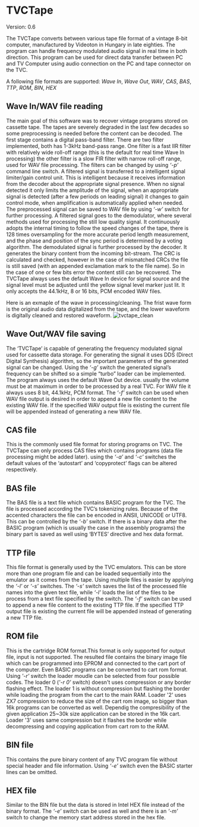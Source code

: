 ﻿# TVCTape
Version: 0.6

The TVCTape converts between various tape file format of a vintage 8-bit computer, manufactured by Videoton in Hungary in late eighties. 
The program can handle frequency modulated audio signal in real time in both direction. This program can be used for direct data transfer between PC and TV Computer using audio connection on the PC and tape connector on the TVC. 

A following file formats are supported: *Wave In*, *Wave Out*, *WAV*, *CAS*, *BAS*, *TTP*, *ROM*, *BIN*, *HEX*

## Wave In/WAV file reading
The main goal of this software was to recover vintage programs stored on cassette tape. The tapes are severely degraded in the last few decades so some preprocessing is needed before the content can be decoded.
The first stage contains a digital pass-band filter.  There are two filter implemented, both has 1-3kHz band-pass range. One filter is a fast IIR filter with relatively wide roll-off range (this is the default for real time Wave In processing) the other filter is a slow FIR filter with narrow roll-off range, used for WAV file processing.  The filters can be changed by using _‘-p’_ command line switch.
A filtered signal is transferred to a intelligent signal limiter/gain control unit. This is intelligent because it receives information from the decoder about the appropriate signal presence. When no signal detected it only limits the amplitude of the signal, when an appropriate signal is detected (after a few periods on leading signal) it changes to gain control mode, when amplification is automatically applied when needed. The preprocessed signal can be saved to WAV file by using _‘-w’_ switch for further processing.
A filtered signal goes to the demodulator, where several methods used for processing the still low quality signal. It continuously adopts the internal timing to follow the speed changes of the tape, there is 128 times oversampling for the more accurate period length measurement, and the phase and position of the sync period is determined by a voting algorithm. 
The demodulated signal is further processed by the decoder. It generates the binary content from the incoming bit-stream. The CRC is calculated and checked, however in the case of mismatched CRCs the file is still saved (with an appended exclamation mark to the file name). So in the case of one or few bits error the content still can be recovered.
The TVCTape always uses the default Wave In device for signal source and the signal level must be adjusted until the yellow signal level marker just lit. It only accepts the 44.1kHz, 8 or 16 bits, PCM encoded WAV files.

Here is an exmaple of the wave in processing/cleaning. The frist wave form is the original audio data digitalized from the tape, and the lower waveform is digitally cleaned and restored waveform.
![tvctape_clean](https://user-images.githubusercontent.com/6670256/36795232-c06a16c0-1ca2-11e8-9120-19f3a9566f2a.png)

## Wave Out/WAV file saving
The ‘TVCTape’ is capable of generating the frequency modulated signal used for cassette data storage. For generating the signal it uses DDS (Direct Digital Synthesis) algorithm, so the important parameters of the generated signal can be changed. Using the _‘-g’_ switch the generated signal’s frequency can be shifted so a simple “turbo” loader can be implemented.
The program always uses the default Wave Out device. usually the volume must be at maximum in order to be processed by a real TVC. For WAV file it always uses 8 bit, 44.1kHz, PCM format. The  _‘-f’_ switch can be used when WAV file output is desired in order to append a new file content to the existing WAV file. If the specified WAV output file is existing the current file will be appended instead of generating a new WAV file.

## CAS file
This is the commonly used file format for storing programs on TVC. The TVCTape can only process CAS files which contains programs (data file processing might be added later). using the _‘-a’_ and _‘-c’_ switches the default values of the ‘autostart’ and ‘copyprotect’ flags can be altered respectively. 

## BAS file
The BAS file is a text file which contains BASIC program for the TVC. The file is processed according the TVC’s tokenizing rules. Because of the accented characters the file can be encoded in ANSII, UNICODE or UTF8. This can be controlled by the _‘-b’_ switch. If there is a binary data after the BASIC program (which is usually the case in the assembly programs) the binary part is saved as well using ‘BYTES’ directive and hex data format. 

## TTP file
This file format is generally used by the TVC emulators. This can be store more than one program file and can be loaded sequentially into the emulator as it comes from the tape. Using multiple files is easier by applying the _‘-l’_ or _‘-s’_ switches. The _‘-s’_ switch saves the list of the processed file names into the given text file, while _‘-l’_ loads the list of the files to be process from a text file specified by the switch. The  _‘-f’_ switch can be used to append a new file content to the existing TTP file. If the specified TTP output file is existing the current file will be appended instead of generating a new TTP file.

## ROM file
This is the cartridge ROM format.This format is only supported for output file, input is not supported. The resulted file contains the binary image file which can be programmed into EPROM and connected to the cart port of the computer. Even BASIC programs can be converted to cart rom format. Using _'-r'_ switch the loader moudle can be selected from four possible codes. The loader 0 (_'-r 0'_ switch) doesn't uses compression or any border flashing effect. The loader 1 is without compression but flashing the border while loading the program from the cart to the main RAM. Loader '2' uses ZX7 compression to reduce the size of the cart rom image, so bigger than 16k programs can be converted as well. Dependig the compresibility of the given application 25~30k size application can be stored in the 16k cart. Loader '3' uses same compression but it flashes the border while decompressing and copying application from cart rom to the RAM.

## BIN file
This contains the pure binary content of any TVC program file without special header and file information. Using _‘-e’_ switch even the BASIC starter lines can be omitted.

## HEX file
Similar to the BIN file but the data is stored in Intel HEX file instead of the binary format. The _‘-e’_ switch can be used as well and there is an _‘-m’_ switch to change the memory start address stored in the hex file.
